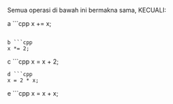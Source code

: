 Semua operasi di bawah ini bermakna sama, KECUALI:


a ```cpp
x += x;
```

b ```cpp
x *= 2;
```
c ```cpp
x = x + 2;
```
d ```cpp
x = 2 * x;
```
e ```cpp
x = x + x;
```
